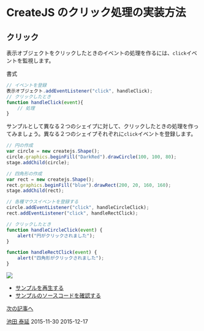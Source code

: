 # CreateJS のクリック処理の実装方法

## クリック

表示オブジェクトをクリックしたときのイベントの処理を作るには、`click`イベントを監視します。

書式

```js
// イベントを登録
表示オブジェクト.addEventListener("click", handleClick);
// クリックしたとき
function handleClick(event){
	// 処理
}
```

サンプルとして異なる２つのシェイプに対して、クリックしたときの処理を作ってみましょう。異なる２つのシェイプそれぞれに`click`イベントを登録します。

```js
// 円の作成
var circle = new createjs.Shape();
circle.graphics.beginFill("DarkRed").drawCircle(100, 100, 80);
stage.addChild(circle);

// 四角形の作成
var rect = new createjs.Shape();
rect.graphics.beginFill("blue").drawRect(200, 20, 160, 160);
stage.addChild(rect);

// 各種マウスイベントを登録する
circle.addEventListener("click", handleCircleClick);
rect.addEventListener("click", handleRectClick);

// クリックしたとき
function handleCircleClick(event) {
	alert("円がクリックされました");
}

function handleRectClick(event) {
	alert("四角形がクリックされました");
}
```

![](../imgs/mouse_click.html.png)

- [サンプルを再生する](https://ics-creative.github.io/tutorial-createjs/samples/mouse_click.html)
- [サンプルのソースコードを確認する](../samples/mouse_click.html)

[次の記事へ](mouse_over.md)


<article-author>[池田 泰延](https://twitter.com/clockmaker)</article-author>
<article-date-published>2015-11-30</article-date-published>
<article-date-modified>2015-12-17</article-date-modified>
